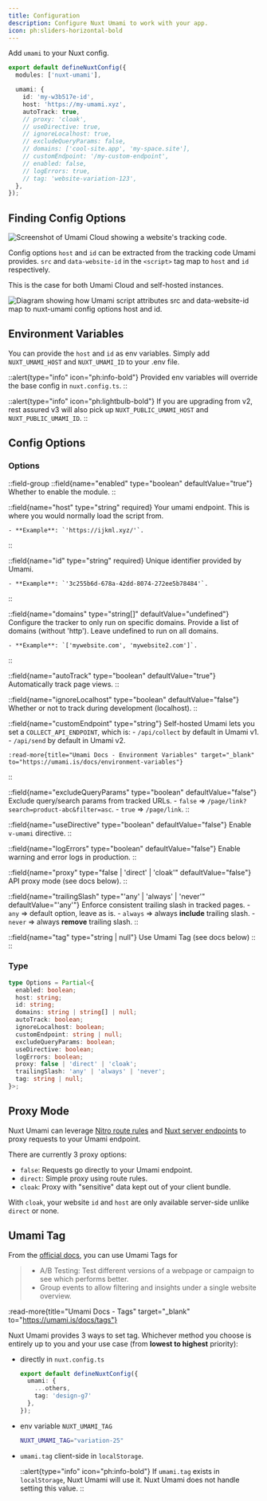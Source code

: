 ```yaml
---
title: Configuration
description: Configure Nuxt Umami to work with your app.
icon: ph:sliders-horizontal-bold
---
```


Add `umami` to your Nuxt config.

```ts [nuxt.config.ts]
export default defineNuxtConfig({
  modules: ['nuxt-umami'],

  umami: {
    id: 'my-w3b517e-id',
    host: 'https://my-umami.xyz',
    autoTrack: true,
    // proxy: 'cloak',
    // useDirective: true,
    // ignoreLocalhost: true,
    // excludeQueryParams: false,
    // domains: ['cool-site.app', 'my-space.site'],
    // customEndpoint: '/my-custom-endpoint',
    // enabled: false,
    // logErrors: true,
    // tag: 'website-variation-123',
  },
});
```

## Finding Config Options

![Screenshot of Umami Cloud showing a website's tracking code.](/images/script-location.webp)

Config options `host` and `id` can be extracted from the tracking
code Umami provides. `src` and `data-website-id` in the `<script>`
tag map to `host` and `id` respectively.

This is the case for both Umami Cloud and self-hosted instances.

![Diagram showing how Umami script attributes `src` and `data-website-id` map to nuxt-umami config options `host` and `id`.](/images/host-hint.svg)

## Environment Variables

You can provide the `host` and `id` as env variables.
Simply add `NUXT_UMAMI_HOST` and `NUXT_UMAMI_ID` to your .env file.

::alert{type="info" icon="ph:info-bold"}
  Provided env variables will override the base config in `nuxt.config.ts`.
::

::alert{type="info" icon="ph:lightbulb-bold"}
  If you are upgrading from v2, rest assured v3 will also
  pick up `NUXT_PUBLIC_UMAMI_HOST` and `NUXT_PUBLIC_UMAMI_ID`.
::

## Config Options

### Options

::field-group
  ::field{name="enabled" type="boolean" defaultValue="true"}
    Whether to enable the module.
  ::

  ::field{name="host" type="string" required}
    Your umami endpoint. This is where you would normally load the script from.

    - **Example**: `'https://ijkml.xyz/'`.
  ::

  ::field{name="id" type="string" required}
    Unique identifier provided by Umami.

    - **Example**: `'3c255b6d-678a-42dd-8074-272ee5b78484'`.
  ::

  ::field{name="domains" type="string[]" defaultValue="undefined"}
    Configure the tracker to only run on specific domains. Provide a list
    of domains (without 'http'). Leave undefined to run on all domains.

    - **Example**: `['mywebsite.com', 'mywebsite2.com']`.
  ::

  ::field{name="autoTrack" type="boolean" defaultValue="true"}
    Automatically track page views.
  ::

  ::field{name="ignoreLocalhost" type="boolean" defaultValue="false"}
    Whether or not to track during development (localhost).
  ::

  ::field{name="customEndpoint" type="string"}
    Self-hosted Umami lets you set a `COLLECT_API_ENDPOINT`, which is:
    - `/api/collect` by default in Umami v1.
    - `/api/send` by default in Umami v2.

    :read-more{title="Umami Docs - Environment Variables" target="_blank" to="https://umami.is/docs/environment-variables"}
  ::

  ::field{name="excludeQueryParams" type="boolean" defaultValue="false"}
    Exclude query/search params from tracked URLs.
    - `false` => `/page/link?search=product-abc&filter=asc`.
    - `true` => `/page/link`.
  ::

  ::field{name="useDirective" type="boolean" defaultValue="false"}
    Enable `v-umami` directive.
  ::

  ::field{name="logErrors" type="boolean" defaultValue="false"}
    Enable warning and error logs in production.
  ::

  ::field{name="proxy" type="false | 'direct' | 'cloak'" defaultValue="false"}
    API proxy mode (see docs below).
  ::

  ::field{name="trailingSlash" type="'any' | 'always' | 'never'" defaultValue="'any'"}
    Enforce consistent trailing slash in tracked pages.
    - `any` => default option, leave as is.
    - `always` => always **include** trailing slash.
    - `never` => always **remove** trailing slash.
  ::

  ::field{name="tag" type="string | null"}
    Use Umami Tag (see docs below)
  ::
::

### Type

```ts [types.d.ts]
type Options = Partial<{
  enabled: boolean;
  host: string;
  id: string;
  domains: string | string[] | null;
  autoTrack: boolean;
  ignoreLocalhost: boolean;
  customEndpoint: string | null;
  excludeQueryParams: boolean;
  useDirective: boolean;
  logErrors: boolean;
  proxy: false | 'direct' | 'cloak';
  trailingSlash: 'any' | 'always' | 'never';
  tag: string | null;
}>;
```

## Proxy Mode

Nuxt Umami can leverage [Nitro route rules](https://nitro.unjs.io/guide/routing#route-rules)
and [Nuxt server endpoints](https://nuxt.com/docs/getting-started/server) to proxy requests
to your Umami endpoint.

There are currently 3 proxy options:
- `false`: Requests go directly to your Umami endpoint.
- `direct`: Simple proxy using route rules.
- `cloak`: Proxy with "sensitive" data kept out of your client bundle.

With `cloak`, your website `id` and `host` are only available
server-side unlike `direct` or none.

## Umami Tag

From the [official docs](https://umami.is/docs/tags), you can use Umami Tags for

> - A/B Testing: Test different versions of a webpage or campaign to see which performs better.
> - Group events to allow filtering and insights under a single website overview.

:read-more{title="Umami Docs - Tags" target="_blank" to="https://umami.is/docs/tags"}

Nuxt Umami provides 3 ways to set tag. Whichever method you choose is
entirely up to you and your use case (from **lowest to highest** priority):

- directly in `nuxt.config.ts`
  ```ts [nuxt.config.ts]
  export default defineNuxtConfig({
    umami: {
      ...others,
      tag: 'design-g7'
    },
  });
  ```

- env variable `NUXT_UMAMI_TAG`
  ```sh [.env]
  NUXT_UMAMI_TAG="variation-25"
  ```

- `umami.tag` client-side in `localStorage`.

  ::alert{type="info" icon="ph:info-bold"}
  If `umami.tag` exists in `localStorage`, Nuxt Umami will use it.
  Nuxt Umami does not handle setting this value.
  ::
